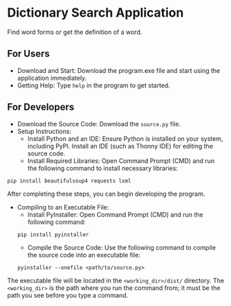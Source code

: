 # Dictionary Search Application
Find word forms or get the definition of a word.
## For Users
- Download and Start: Download the program.exe file and start using the application immediately.
- Getting Help: Type `help` in the program to get started.
## For Developers
- Download the Source Code: Download the `source.py` file.
- Setup Instructions:
  + Install Python and an IDE: Ensure Python is installed on your system, including PyPI. Install an IDE (such as Thonny IDE) for editing the source code.
  + Install Required Libraries: Open Command Prompt (CMD) and run the following command to install necessary libraries:
```
pip install beautifulsoup4 requests lxml
```
After completing these steps, you can begin developing the program.
- Compiling to an Executable File:
  + Install PyInstaller: Open Command Prompt (CMD) and run the following command:
  ```
  pip install pyinstaller
  ```
  + Compile the Source Code: Use the following command to compile the source code into an executable file:
  ```
  pyinstaller --onefile <path/to/source.py>
  ```
The executable file will be located in the `<working_dir>/dist/` directory. The `<working_dir>` is the path where you run the command from; it must be the path you see before you type a command.
